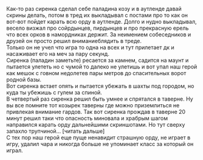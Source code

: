 Как-то раз сиренка сделал себе паладина козу и в аутленде давай скрины делать, потом в тред их выкладывал с постами про то как он вот-вот пойдет карать всю орду в аутленде. Долго и нудно выкладывал, весело визжал про сойрдынцев, пирдынцев и про прекрасную ерель что всех орков в намордниках держит. За неимением собеседников и друзей он просто решил вниманиеблядить в треде.  
Только он не учел что игра то одна на всех и тут прилетает дк и насаживает его на меч за пару секунд.  
Сиренка (паладин заметьте) ресается за камнем, садится на маунт и пытается улететь но с чумой то далеко не улетишь и вот упал наш герой как мешок с говном недолетев пары метров до спасительных ворот родной базы.  
Вот сиренка встает опять и пытается убежать в шахты под городом, но куда ты убежишь с гулем за спиной.  
В четвертый раз сиренка решил быть умнее и спрятался в таверне. Ну вы все помните тот козырек таверны где можно приземлиться не привлекая внимание гардов. Так вот сиренка прождав в таверне 20 минут решил таки что опасность миновала и храбрым шагом направился карать орду дальнейшими скриншотами. Но тут сверху запахло трупчиной... [читать дальше]  
С тех пор наш герой еще пуще ненавидит страшную орду, не играет в игру, удалил чара и никогда больше не упоминает класс за который он играл.